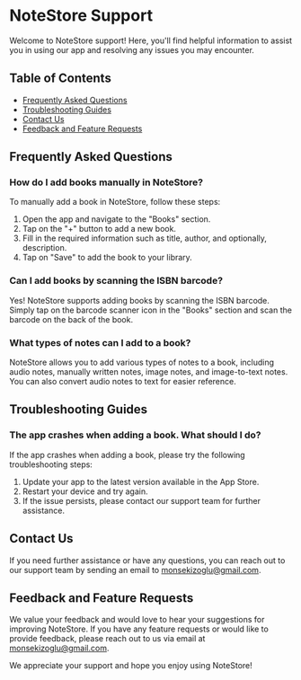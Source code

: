
# NoteStore Support

Welcome to NoteStore support! Here, you'll find helpful information to assist you in using our app and resolving any issues you may encounter.

## Table of Contents
- [Frequently Asked Questions](#frequently-asked-questions)
- [Troubleshooting Guides](#troubleshooting-guides)
- [Contact Us](#contact-us)
- [Feedback and Feature Requests](#feedback-and-feature-requests)

## Frequently Asked Questions

### How do I add books manually in NoteStore?
To manually add a book in NoteStore, follow these steps:
1. Open the app and navigate to the "Books" section.
2. Tap on the "+" button to add a new book.
3. Fill in the required information such as title, author, and optionally, description.
4. Tap on "Save" to add the book to your library.

### Can I add books by scanning the ISBN barcode?
Yes! NoteStore supports adding books by scanning the ISBN barcode. Simply tap on the barcode scanner icon in the "Books" section and scan the barcode on the back of the book.

### What types of notes can I add to a book?
NoteStore allows you to add various types of notes to a book, including audio notes, manually written notes, image notes, and image-to-text notes. You can also convert audio notes to text for easier reference.

## Troubleshooting Guides

### The app crashes when adding a book. What should I do?
If the app crashes when adding a book, please try the following troubleshooting steps:
1. Update your app to the latest version available in the App Store.
2. Restart your device and try again.
3. If the issue persists, please contact our support team for further assistance.

## Contact Us
If you need further assistance or have any questions, you can reach out to our support team by sending an email to monsekizoglu@gmail.com.

## Feedback and Feature Requests

We value your feedback and would love to hear your suggestions for improving NoteStore. If you have any feature requests or would like to provide feedback, please reach out to us via email at monsekizoglu@gmail.com.

We appreciate your support and hope you enjoy using NoteStore!

